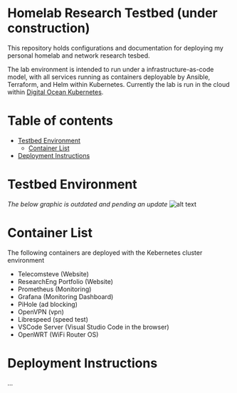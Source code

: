 # Homelab Research Testbed (under construction)

This repository holds configurations and documentation for deploying my personal homelab and network research tesbed.

The lab environment is intended to run under a infrastructure-as-code model, with all services running as containers deployable by Ansible, Terraform, and Helm within Kubernetes. Currently the lab is run in the cloud within [Digital Ocean Kubernetes](https://www.digitalocean.com/products/kubernetes/). 

# Table of contents

<!--ts-->

- [Testbed Environment](#testbed-environment)
  - [Container List](#container-list)
- [Deployment Instructions](#deployment-instructions)
<!--te-->

# Testbed Environment


*The below graphic is outdated and pending an update*
![alt text](https://github.com/stevenplatt/homelab/blob/main/img/lab_topology_v3.png?raw=true)

# Container List

The following containers are deployed with the Kebernetes cluster environment

- Telecomsteve (Website)
- ResearchEng Portfolio (Website)
- Prometheus (Monitoring)
- Grafana (Monitoring Dashboard)
- PiHole (ad blocking)
- OpenVPN (vpn)
- Librespeed (speed test)
- VSCode Server (Visual Studio Code in the browser)
- OpenWRT (WiFi Router OS)

# Deployment Instructions


...
